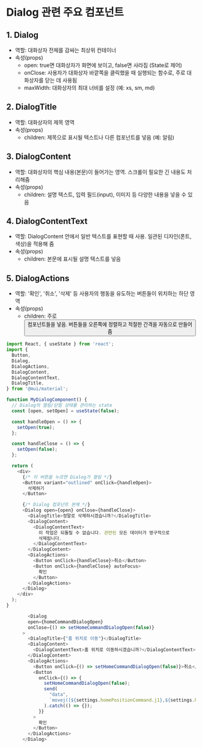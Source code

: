 # Dialog 관련 주요 컴포넌트

## 1. Dialog
- 역할: 대화상자 전체를 감싸는 최상위 컨테이너
- 속성(props)
  - open: true면 대화상자가 화면에 보이고, false면 사라짐 (State로 제어)
  - onClose: 사용자가 대화상자 바깥쪽을 클릭했을 때 실행되는 함수로, 주로 대화상자를 닫는 데 사용됨
  - maxWidth: 대화상자의 최대 너비를 설정 (예: xs, sm, md)

## 2. DialogTitle
- 역할: 대화상자의 제목 영역
- 속성(props)
  - children:  제목으로 표시될 텍스트나 다른 컴포넌트를 넣음 (예: <DialogTitle>알림</DialogTitle>)
    
## 3. DialogContent
- 역할: 대화상자의 핵심 내용(본문)이 들어가는 영역. 스크롤이 필요한 긴 내용도 처리해줌
- 속성(props)
    - children:  설명 텍스트, 입력 필드(input), 이미지 등 다양한 내용을 넣을 수 있음
      
## 4. DialogContentText
- 역할: DialogContent 안에서 일반 텍스트를 표현할 때 사용. 일관된 디자인(폰트, 색상)을 적용해 줌
- 속성(props)
    - children: 본문에 표시될 설명 텍스트를 넣음
      
## 5. DialogActions
- 역할: '확인', '취소', '삭제' 등 사용자의 행동을 유도하는 버튼들이 위치하는 하단 영역
- 속성(props)
    - children: 주로 <Button> 컴포넌트들을 넣음. 버튼들을 오른쪽에 정렬하고 적절한 간격을 자동으로 만들어 줌

``` javascript
import React, { useState } from 'react';
import {
  Button,
  Dialog,
  DialogActions,
  DialogContent,
  DialogContentText,
  DialogTitle,
} from '@mui/material';

function MyDialogComponent() {
  // Dialog의 열림/닫힘 상태를 관리하는 state
  const [open, setOpen] = useState(false);

  const handleOpen = () => {
    setOpen(true);
  };

  const handleClose = () => {
    setOpen(false);
  };

  return (
    <div>
      {/* 이 버튼을 누르면 Dialog가 열림 */}
      <Button variant="outlined" onClick={handleOpen}>
        삭제하기
      </Button>

      {/* Dialog 컴포넌트 본체 */}
      <Dialog open={open} onClose={handleClose}>
        <DialogTitle>정말로 삭제하시겠습니까?</DialogTitle>
        <DialogContent>
          <DialogContentText>
            이 작업은 되돌릴 수 없습니다. 관련된 모든 데이터가 영구적으로
            삭제됩니다.
          </DialogContentText>
        </DialogContent>
        <DialogActions>
          <Button onClick={handleClose}>취소</Button>
          <Button onClick={handleClose} autoFocus>
            확인
          </Button>
        </DialogActions>
      </Dialog>
    </div>
  );
}

```
``` javascript
        <Dialog
        open={homeCommandDialogOpen}
        onClose={() => setHomeCommandDialogOpen(false)}
      >
        <DialogTitle>{"홈 위치로 이동"}</DialogTitle>
        <DialogContent>
          <DialogContentText>홈 위치로 이동하시겠습니까?</DialogContentText>
        </DialogContent>
        <DialogActions>
          <Button onClick={() => setHomeCommandDialogOpen(false)}>취소</Button>
          <Button
            onClick={() => {
              setHomeCommandDialogOpen(false);
              send(
                "data",
                `movej([${settings.homePositionCommand.j1},${settings.homePositionCommand.j2},${settings.homePositionCommand.j3},${settings.homePositionCommand.j4},${settings.homePositionCommand.j5},${settings.homePositionCommand.j6}],a=${settings.homePositionCommand.a},v=${settings.homePositionCommand.v},t=0,r=0)\n`
              ).catch(() => {});
            }}
          >
            확인
          </Button>
        </DialogActions>
      </Dialog>
```




